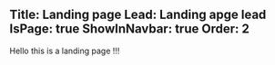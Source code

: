 Title: Landing page
Lead: Landing apge lead
IsPage: true
ShowInNavbar: true
Order: 2
---

Hello this is a landing page !!!